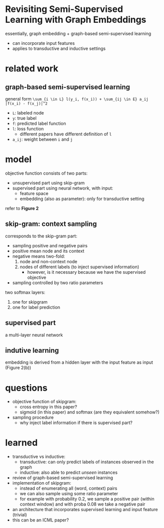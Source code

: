 # Revisiting Semi-Supervised Learning with Graph Embeddings

essentially, graph embedding + graph-based semi-supervised learning

- can incorporate input features
- applies to transductive and inductive settings

# related work

## graph-based semi-supervised learning

general form `\sum_{i \in L} l(y_i, f(x_i)) + \sum_{ij \in E} a_ij |f(x_i) - f(x_j)|^2`

- `L`: labeled node
- `y`: true label
- `f`: predicted label function
- `l`: loss function
  - different papers have different definition of `l`
- `a_ij`: weight between `i` and `j`

# model

objective function consists of two parts:

- unsupervised part using skip-gram
- supervised part using neural network, with input:
  - feature space
  - embedding (also as parameter): only for transductive setting

refer to **Figure 2**

## skip-gram: context sampling

corresponds to the skip-gram part:

- sampling positive and negative pairs
- positive mean node and its context
- negative means two-fold:
  1. node and non-context node
  2. nodes of different labels (to inject supervised information)
     - however, is it necessary because we have the supervised objective
- sampling controlled by two ratio parameters

two softmax layers:

1. one for skipgram
2. one for label prediction

## supervised part

a multi-layer neural network

## indutive learning

embedding is derived from a hidden layer with the input feature as input (Figure 2(b))


# questions

- objective function of skipgram: 
  - cross entropy in this paper?
  - sigmoid (in this paper) and softmax (are they equivalent somehow?)
- sampling procedure
  - why inject label information if there is supervised part?

# learned

- transductive vs inductive:
  - transductive: can only predict labels of instances observed in the graph
  - inductive: also able to predict *unseen* instances
- review of graph-based semi-supervised learning
- implementation of skipgram:
  - instead of enumerating all (word, context) pairs
  - we can also sample using some ratio parameter
  - for example with probability 0.2, we sample a positive pair (within context window) and with proba 0.08 we take a negative pair
- an architecture that incorporates supervised learning and input feature (trivial)
- this can be an ICML paper?